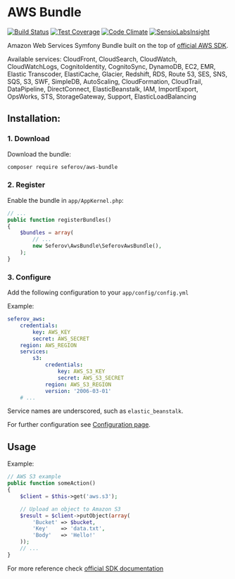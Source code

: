 AWS Bundle
==========

[![Build Status](https://travis-ci.org/seferov/awsBundle.svg?branch=master)](https://travis-ci.org/seferov/awsBundle)
[![Test Coverage](https://codeclimate.com/github/seferov/awsBundle/badges/coverage.svg)](https://codeclimate.com/github/seferov/awsBundle/coverage)
[![Code Climate](https://codeclimate.com/github/seferov/awsBundle/badges/gpa.svg)](https://codeclimate.com/github/seferov/awsBundle)
[![SensioLabsInsight](https://insight.sensiolabs.com/projects/5110d57d-0c10-48b5-a43f-df476ba0ad28/mini.png)](https://insight.sensiolabs.com/projects/5110d57d-0c10-48b5-a43f-df476ba0ad28)

Amazon Web Services Symfony Bundle built on the top of [official AWS SDK](http://docs.aws.amazon.com/aws-sdk-php/guide/latest/index.html).

Available services: CloudFront, CloudSearch, CloudWatch, CloudWatchLogs, CognitoIdentity, CognitoSync, DynamoDB, EC2, EMR, Elastic Transcoder, ElastiCache, Glacier, Redshift, RDS, Route 53, SES, SNS, SQS, S3, SWF, SimpleDB, AutoScaling, CloudFormation, CloudTrail, DataPipeline, DirectConnect, ElasticBeanstalk, IAM, ImportExport, OpsWorks, STS, StorageGateway, Support, ElasticLoadBalancing

## Installation:

### 1. Download

Download the bundle:

``` bash
composer require seferov/aws-bundle
```

### 2. Register

Enable the bundle in `app/AppKernel.php`:

``` php
// ...
public function registerBundles()
{
    $bundles = array(
        // ...
        new Seferov\AwsBundle\SeferovAwsBundle(),
    );
}
```

### 3. Configure

Add the following configuration to your `app/config/config.yml`

Example:

``` yaml
seferov_aws:
    credentials:
        key: AWS_KEY
        secret: AWS_SECRET
    region: AWS_REGION
    services:
        s3:
            credentials:
                key: AWS_S3_KEY
                secret: AWS_S3_SECRET
            region: AWS_S3_REGION
            version: '2006-03-01'
    # ...
```

Service names are underscored, such as `elastic_beanstalk`.

For further configuration see [Configuration page]("https://github.com/seferov/aws-bundle/blob/master/Resources/doc/configuration.md").

## Usage

Example:

``` php
// AWS S3 example
public function someAction()
{
    $client = $this->get('aws.s3');

    // Upload an object to Amazon S3
    $result = $client->putObject(array(
        'Bucket' => $bucket,
        'Key'    => 'data.txt',
        'Body'   => 'Hello!'
    ));
    // ...
}
```

For more reference check [official SDK documentation]("http://docs.aws.amazon.com/aws-sdk-php/guide/latest/index.html")

